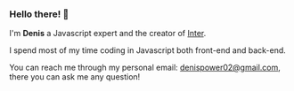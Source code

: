 ### Hello there! 👋

I'm **Denis** a Javascript expert and the creator of [Inter](https://github.com/interjs).

I spend most of my time coding in Javascript both front-end and back-end.

You can reach me through my personal email: denispower02@gmail.com,  there you can ask me any question!

<!--
**DenisPower1/DenisPower1** is a ✨ _special_ ✨ repository because its `README.md` (this file) appears on your GitHub profile.

Here are some ideas to get you started:

- 🔭 I’m currently working on ...
- 🌱 I’m currently learning ...
- 👯 I’m looking to collaborate on ...
- 🤔 I’m looking for help with ...
- 💬 Ask me about ...
- 📫 How to reach me: ...
- 😄 Pronouns: ...
- ⚡ Fun fact: ...
-->
